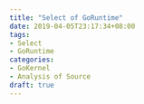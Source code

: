 ```yaml
---
title: "Select of GoRuntime"
date: 2019-04-05T23:17:34+08:00
tags:
- Select
- GoRuntime
categories: 
- GoKernel
- Analysis of Source
draft: true
---
```




[Go Select 的实现]: https://ninokop.github.io/2017/11/07/Go-Select%E7%9A%84%E5%AE%9E%E7%8E%B0/

